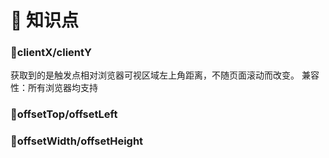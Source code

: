 # :fish_cake: 知识点
### :egg:clientX/clientY
获取到的是触发点相对浏览器可视区域左上角距离，不随页面滚动而改变。
兼容性：所有浏览器均支持
### :egg:offsetTop/offsetLeft

### :egg:offsetWidth/offsetHeight
